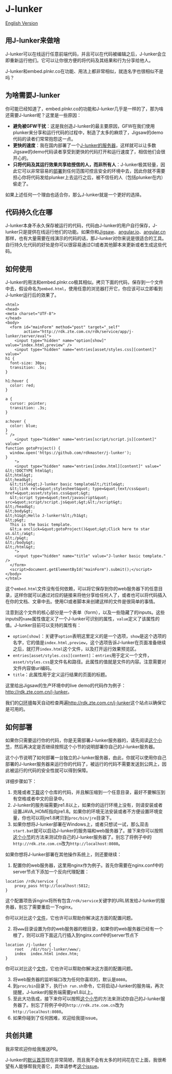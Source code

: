 # J-lunker

[English Version](README.md)

## 用J-lunker来做啥

J-lunker可以在线运行任意前端代码，并且可以在代码被编辑之后，J-lunker会立即重新运行他们。它可以让你很方便的将代码及其结果和行为分享给他人。

J-lunker和embed.plnkr.co在功能、用法上都非常相似，就连名字也很相似不是吗？

## 为啥需要J-lunker

你可能已经知道了，embed.plnkr.co的功能和J-lunker几乎是一样的了，那为啥还需要J-lunker呢？这里是一些原因：

- **避免被GFW干扰**：这是我创造J-lunker的最主要原因，GFW在我们使用plunker来分享和运行代码的过程中，制造了太多的麻烦了，Jigsaw的demo代码的读者们常常抱怨这一点。
- **更快的速度**：我在国内部署了一个[J-lunker的服务器](http://rdk.zte.com.cn/j-lunker)，这样就可以让多数Jigsaw的demo代码读者享受到更快的代码打开和运行速度了，相信他们会很开心的。
- **只将代码及其运行效果共享给授信的人，而非所有人**：J-lunker极其轻量，因此它可以非常容易的[部署](https://github.com/rdkmaster/j-lunker/blob/master/README.zh.md#%E5%A6%82%E4%BD%95%E9%83%A8%E7%BD%B2)到任何范围可控且安全的环境中去，因此你就不需要担心你将代码发给plunker上去运行之后，被不信任的人（包括plunker在内）偷走了。

如果上述任何一个理由也适合你，那么J-lunker就是一个更好的选择。

## 代码持久化在哪

J-lunker本身不永久保存被运行的代码，代码由J-lunker的用户自行保存，J-lunker只是提供在线运行他们的功能。如果你和[Jigsaw](https://github.com/rdkmaster/jigsaw)、[angular.io](https://angular.io)、[angular.cn](https://angular.cn)那样，也有大量需要在线演示的代码的话，那J-lunker对你来说是很适合的工具。自行持久化代码的好处是你可以很容易通过CI或者其他脚本来更新或者生成这些代码。

## 如何使用

J-lunker的用法和embed.plnkr.co极其相似。拷贝下面的代码，保存到一个文件中去，假设命名为`embed.html`，使用任意的浏览器打开它，你应该可以立即看到J-lunker运行后的效果了。

```
<html>
<head>
<meta charset="UTF-8">
</head>
<body>
  <form id="mainForm" method="post" target="_self"
  		action="http://rdk.zte.com.cn/rdk/service/app/j-lunker/server/eval">
    <input type="hidden" name="option[show]" value="index.html,preview" />
    <input type="hidden" name="entries[asset/styles.css][content]" value="
h1 {
  font-size: 30px;
  transition: .5s;
}

h1:hover {
  color: red;
}

a {
  cursor: pointer;
  transition: .3s;
}

a:hover {
  color: blue;
}
" />
    <input type="hidden" name="entries[script/script.js][content]" value="
function gotoProject() {
  window.open('https://github.com/rdkmaster/j-lunker');
}
    ">
    <input type="hidden" name="entries[index.html][content]" value="
&lt;!DOCTYPE html&gt;
&lt;html&gt;
&lt;head&gt;
  &lt;title&gt;J-lunker basic template&lt;/title&gt;
  &lt;link rel=&quot;stylesheet&quot; type=&quot;text/css&quot; href=&quot;asset/styles.css&quot;&gt;
  &lt;script type=&quot;text/javascript&quot; src=&quot;script/script.js&quot;&gt;&lt;/script&gt;
&lt;/head&gt;
&lt;body&gt;
&lt;h1&gt;Hello J-lunker!&lt;/h1&gt;
&lt;p&gt;
  This is the basic template.
  &lt;a onclick=&quot;gotoProject()&quot;&gt;Click here to star us.&lt;/a&gt;
&lt;/p&gt;
&lt;/body&gt;
&lt;/html&gt;
    ">
    <input type="hidden" name="title" value="J-lunker basic template." />
  </form>
  <script>document.getElementById("mainForm").submit();</script>
</body>
</html>
```

这个`embed.html`文件没有任何依赖，可以将它保存到你的web服务器下的任意目录，这样你就可以通过对应的链接来将他分享给任何人了，或者也可以将代码插入在你的文档、文章中去。使用CI或者脚本来创建这样的文件是很简单的事情。

注意到这个文件的核心部分是一个表单（form），以及一些隐藏了的inputs。这些inputs的`name`属性值定义了一个J-lunker可识别的属性，`value`定义了该属性的值。J-lunker目前可以支持的属性有：

- `option[show]`：关键字`option`表明这里定义的是一个选项，`show`是这个选项的名字，它的值是`index.html,preview`，这个选项告诉J-lunker在页面准备继续之后，就打开`index.html`这个文件，以及打开运行效果预览区。
- `entries[asset/styles.css][content]`：`entries`用于定义一个文件，`asset/styles.css`是文件名和路径。此属性的值就是文件的内容。注意需要对文件内容做uri编码。
- `title`：此属性用于定义运行结果的页面的标题。

这里给出Jigsaw的生产环境中的live demo的代码作为例子：<http://rdk.zte.com.cn/j-lunker>。

我们的[CI环境](https://travis-ci.org/rdkmaster/jigsaw/branches)每天自动检查两遍<http://rdk.zte.com.cn/j-lunker>这个站点以确保它是可用的。

## 如何部署

如果你只需要运行你的代码，你是无需部署J-lunker服务器的，请先阅读[这个小节](https://github.com/rdkmaster/j-lunker/blob/master/README.zh.md#%E5%A6%82%E4%BD%95%E4%BD%BF%E7%94%A8)，然后再决定是否继续按照这个小节的说明部署你自己的J-lunker服务器。

这个小节说明了如何部署一台独立的J-lunker服务器，由此，你就可以使用你自己部署的J-lunker服务器来运行你的代码了，被运行的代码不需要发送到公网上，因此被运行的代码的安全性就可以得到保障。

详细步骤如下：

1. 克隆或者[下载](https://codeload.github.com/rdkmaster/j-lunker/zip/master)这个仓库的代码，并且解压缩到一个任意目录，最好不要解压到有空格或者中文的目录中。
2. J-lunker的服务端需要jre1.8以上，如果你的运行环境上没有，则请安装或者设置JAVA_HOME指向jre1.8。如果你的环境无法安装或者不方便设置环境变量，你也可以将jre1.8拷贝到`proc/bin/jre`目录下。
3. 如果你想将J-lunker部署在Windows上，或者只想试一试，那么双击`start.bat`就可以启动J-lunker的服务端和web服务器了。接下来你可以按照[这个小节](https://github.com/rdkmaster/j-lunker#%E5%A6%82%E4%BD%95%E4%BD%BF%E7%94%A8)的方法来测试你自己的J-lunker服务器了。别忘了将例子中的`http://rdk.zte.com.cn`改为`http://localhost:8080`。

如果你想将J-lunker部署在其他操作系统上，则还要继续：

1. 配置你的web服务器，这里用nginx作为例子。首先你需要在nginx.conf中的server节点下添加一个反向代理配置：

```
location /rdk/service {
    proxy_pass http://localhost:5812;
}
```

这个配置项告诉nginx将所有包含`/rdk/service`关键字的URL转发给J-lunker的服务器，别忘了需要重启一下nginx。

你可以对比这个[文件](https://github.com/rdkmaster/j-lunker/blob/master/nginx-1.11.9/conf/nginx.conf)，它也许可以帮助你解决这方面的配置问题。

2. 将`www`目录设置为你的web服务器的根目录，如果你的web服务器已经有一个根了，则可以将下面这几行插入到nginx.conf中的server节点下

```
location /j-lunker {
    root   /dir/to/j-lunker/www/;
    index  index.html index.htm;
}
```

你可以对比这个[文件](https://github.com/rdkmaster/j-lunker/blob/master/nginx-1.11.9/conf/nginx.conf)，它也许可以帮助你解决这方面的配置问题。

3. 将web服务器的监听端口改为任何你喜欢的，默认是`8080`。
4. 到`proc/bin`目录下，执行`sh run.sh`命令，它将启动J-lunker的服务端，再次提醒，J-lunker的服务端需要jre1.8以上。
5. 至此大功告成，接下来你可以按照[这个小节](https://github.com/rdkmaster/j-lunker#%E5%A6%82%E4%BD%95%E4%BD%BF%E7%94%A8)的方法来测试你自己的J-lunker服务器了。别忘了将例子中的`http://rdk.zte.com.cn`改为`http://localhost:8080`。
6. 如果你碰到了任何困难，欢迎给我提issue。

## 共创共建

我非常欢迎你给我推送PR。

J-lunker的[默认首页](http://rdk.zte.com.cn/j-lunker)现在非常简陋，而且我不会有太多的时间花在它上面，我很希望有人能够帮我完善它，具体请参考[这个issue](https://github.com/rdkmaster/j-lunker/issues/1)。
